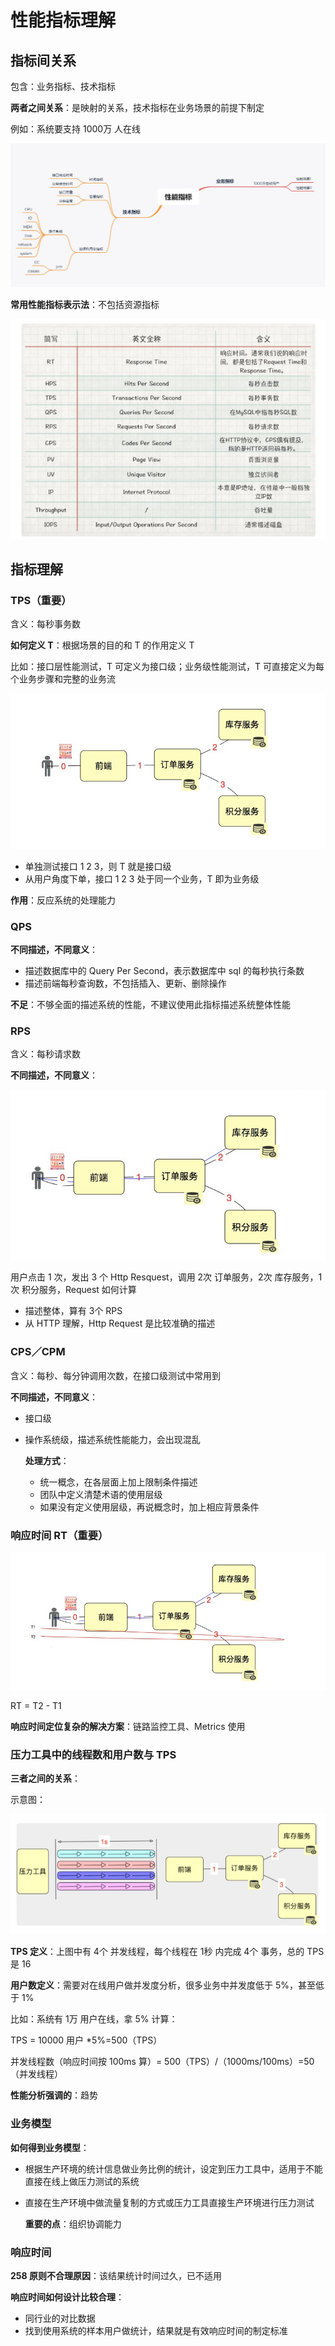 # 性能指标理解

## 指标间关系

包含：业务指标、技术指标

**两者之间关系**：是映射的关系，技术指标在业务场景的前提下制定

例如：系统要支持 1000万 人在线

![性能指标关系](./images/性能指标关系.jpg)

**常用性能指标表示法**：不包括资源指标

![常用指标](./images/常用指标.jpg)

## 指标理解

### TPS（重要）

含义：每秒事务数

**如何定义 T**：根据场景的目的和 T 的作用定义 T

比如：接口层性能测试，T 可定义为接口级；业务级性能测试，T 可直接定义为每个业务步骤和完整的业务流

![定义T](./images/定义T.jpg)

+ 单独测试接口 1 2 3，则 T 就是接口级
+ 从用户角度下单，接口 1 2 3 处于同一个业务，T 即为业务级

**作用**：反应系统的处理能力

### QPS 

**不同描述，不同意义**：

+ 描述数据库中的 Query Per Second，表示数据库中 sql 的每秒执行条数
+ 描述前端每秒查询数，不包括插入、更新、删除操作

**不足**：不够全面的描述系统的性能，不建议使用此指标描述系统整体性能

### RPS

含义：每秒请求数

**不同描述，不同意义**：

![RPS](./images/RPS.jpg)

用户点击 1 次，发出 3 个 Http Resquest，调用 2次 订单服务，2次 库存服务，1次 积分服务，Request 如何计算

+ 描述整体，算有 3个 RPS
+ 从 HTTP 理解，Http Request 是比较准确的描述

### CPS／CPM

含义：每秒、每分钟调用次数，在接口级测试中常用到

**不同描述，不同意义**：

+ 接口级

+ 操作系统级，描述系统性能能力，会出现混乱

  **处理方式**：

  + 统一概念，在各层面上加上限制条件描述
  + 团队中定义清楚术语的使用层级
  + 如果没有定义使用层级，再说概念时，加上相应背景条件

### 响应时间 RT（重要）

![RT](./images/RT.jpg)

RT = T2 - T1

**响应时间定位复杂的解决方案**：链路监控工具、Metrics 使用

### 压力工具中的线程数和用户数与 TPS

**三者之间的关系**：

示意图：

![关系](./images/关系.jpg)

**TPS 定义**：上图中有 4个 并发线程，每个线程在 1秒 内完成 4个 事务，总的 TPS 是 16

**用户数定义**：需要对在线用户做并发度分析，很多业务中并发度低于 5%，甚至低于 1%

比如：系统有 1万 用户在线，拿 5% 计算：

TPS = 10000 用户 *5%=500（TPS）

并发线程数（响应时间按 100ms 算）= 500（TPS）/（1000ms/100ms）=50（并发线程）

**性能分析强调的**：趋势

### 业务模型

**如何得到业务模型**：

+ 根据生产环境的统计信息做业务比例的统计，设定到压力工具中，适用于不能直接在线上做压力测试的系统

+ 直接在生产环境中做流量复制的方式或压力工具直接生产环境进行压力测试

  **重要的点**：组织协调能力

### 响应时间

**258 原则不合理原因**：该结果统计时间过久，已不适用

**响应时间如何设计比较合理**：

+ 同行业的对比数据
+ 找到使用系统的样本用户做统计，结果就是有效响应时间的制定标准

